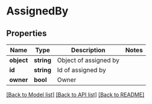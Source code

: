 # AssignedBy

## Properties
Name | Type | Description | Notes
------------ | ------------- | ------------- | -------------
**object** | **string** | Object of assigned by | 
**id** | **string** | Id of assigned by | 
**owner** | **bool** | Owner | 

[[Back to Model list]](../README.md#documentation-for-models) [[Back to API list]](../README.md#documentation-for-api-endpoints) [[Back to README]](../../README.md)


